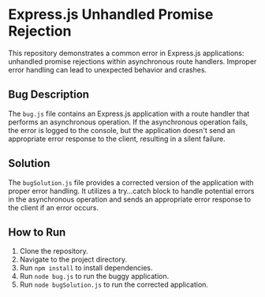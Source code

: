 # Express.js Unhandled Promise Rejection

This repository demonstrates a common error in Express.js applications: unhandled promise rejections within asynchronous route handlers.  Improper error handling can lead to unexpected behavior and crashes.

## Bug Description

The `bug.js` file contains an Express.js application with a route handler that performs an asynchronous operation.  If the asynchronous operation fails, the error is logged to the console, but the application doesn't send an appropriate error response to the client, resulting in a silent failure.

## Solution

The `bugSolution.js` file provides a corrected version of the application with proper error handling. It utilizes a try...catch block to handle potential errors in the asynchronous operation and sends an appropriate error response to the client if an error occurs.

## How to Run

1. Clone the repository.
2. Navigate to the project directory.
3. Run `npm install` to install dependencies.
4. Run `node bug.js` to run the buggy application.
5. Run `node bugSolution.js` to run the corrected application.